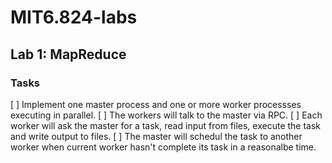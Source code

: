 # MIT6.824-labs
## Lab 1: MapReduce
### Tasks
[ ] Implement one master process and one or more worker processses executing in parallel.
[ ] The workers will talk to the master via RPC.
[ ] Each worker will ask the master for a task, read input from files, execute the task and write output to files.
[ ] The master will schedul the task to another worker when current worker hasn't complete its task in a reasonalbe time.
